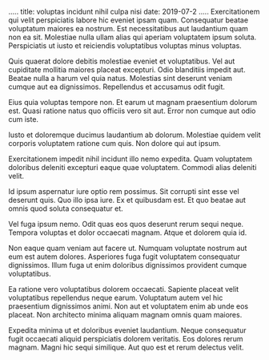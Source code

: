 .....
title: voluptas incidunt nihil culpa nisi
date: 2019-07-2
.....
Exercitationem qui velit perspiciatis labore hic eveniet ipsam quam. Consequatur beatae voluptatum maiores ea nostrum. Est necessitatibus aut laudantium quam non ea sit. Molestiae nulla ullam alias qui aperiam voluptatem ipsum soluta. Perspiciatis ut iusto et reiciendis voluptatibus voluptas minus voluptas.

Quis quaerat dolore debitis molestiae eveniet et voluptatibus. Vel aut cupiditate mollitia maiores placeat excepturi. Odio blanditiis impedit aut. Beatae nulla a harum vel quia natus. Molestias sint deserunt veniam cumque aut ea dignissimos. Repellendus et accusamus odit fugit.

Eius quia voluptas tempore non. Et earum ut magnam praesentium dolorum est. Quasi ratione natus quo officiis vero sit aut. Error non cumque aut odio cum iste.

Iusto et doloremque ducimus laudantium ab dolorum. Molestiae quidem velit corporis voluptatem ratione cum quis. Non dolore qui aut ipsum.

Exercitationem impedit nihil incidunt illo nemo expedita. Quam voluptatem doloribus deleniti excepturi eaque quae voluptatem. Commodi alias deleniti velit.

Id ipsum aspernatur iure optio rem possimus. Sit corrupti sint esse vel deserunt quis. Quo illo ipsa iure. Ex et quibusdam est. Et quo beatae aut omnis quod soluta consequatur et.

Vel fuga ipsum nemo. Odit quas eos quos deserunt rerum sequi neque. Tempora voluptas et dolor occaecati magnam. Atque et dolorem quia id.

Non eaque quam veniam aut facere ut. Numquam voluptate nostrum aut eum est autem dolores. Asperiores fuga fugit voluptatem consequatur dignissimos. Illum fuga ut enim doloribus dignissimos provident cumque voluptatibus.

Ea ratione vero voluptatibus dolorem occaecati. Sapiente placeat velit voluptatibus repellendus neque earum. Voluptatum autem vel hic praesentium dignissimos animi. Non aut et voluptatem enim ab unde eos placeat. Non architecto minima aliquam magnam omnis quam maiores.

Expedita minima ut et doloribus eveniet laudantium. Neque consequatur fugit occaecati aliquid perspiciatis dolorem veritatis. Eos dolores rerum magnam. Magni hic sequi similique. Aut quo est et rerum delectus velit.
